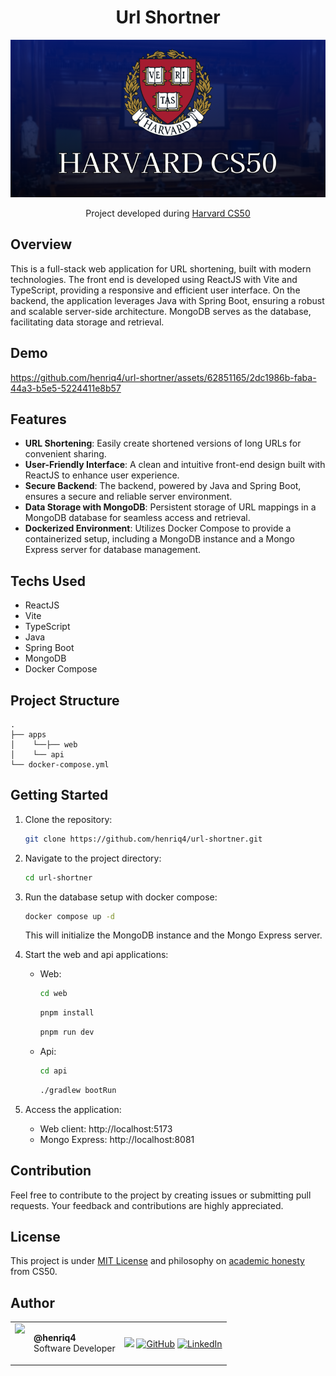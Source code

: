 <h1 align="center">Url Shortner</h1>

<p align="center">
  <img src="./assets/cs50-harvard-banner.png" />
</p>

<p align="center">
Project developed during <a href="https://cs50.harvard.edu/x/2023/">Harvard CS50</a>
</p>

## Overview

This is a full-stack web application for URL shortening, built with modern technologies. The front end is developed using ReactJS with Vite and TypeScript, providing a responsive and efficient user interface. On the backend, the application leverages Java with Spring Boot, ensuring a robust and scalable server-side architecture. MongoDB serves as the database, facilitating data storage and retrieval.

## Demo


https://github.com/henriq4/url-shortner/assets/62851165/2dc1986b-faba-44a3-b5e5-5224411e8b57


## Features

- **URL Shortening**: Easily create shortened versions of long URLs for convenient sharing.
- **User-Friendly Interface**: A clean and intuitive front-end design built with ReactJS to enhance user experience.
- **Secure Backend**: The backend, powered by Java and Spring Boot, ensures a secure and reliable server environment.
- **Data Storage with MongoDB**: Persistent storage of URL mappings in a MongoDB database for seamless access and retrieval.
- **Dockerized Environment**: Utilizes Docker Compose to provide a containerized setup, including a MongoDB instance and a Mongo Express server for database management.

## Techs Used

- ReactJS
- Vite
- TypeScript
- Java
- Spring Boot
- MongoDB
- Docker Compose

## Project Structure

```
.
├── apps
│    └──├── web
│    └── api
└── docker-compose.yml
```

## Getting Started

1. Clone the repository:

   ```bash
   git clone https://github.com/henriq4/url-shortner.git
   ```

2. Navigate to the project directory:

   ```bash
   cd url-shortner
   ```

3. Run the database setup with docker compose:

   ```bash
   docker compose up -d
   ```

   This will initialize the MongoDB instance and the Mongo Express server.

4. Start the web and api applications:

   - Web:

     ```bash
     cd web
     ```

     ```bash
     pnpm install
     ```

     ```bash
     pnpm run dev
     ```

   - Api:

     ```bash
     cd api
     ```

     ```bash
     ./gradlew bootRun
     ```

5. Access the application:

   - Web client: http://localhost:5173
   - Mongo Express: http://localhost:8081

## Contribution

Feel free to contribute to the project by creating issues or submitting pull requests. Your feedback and contributions are highly appreciated.

## License

This project is under [MIT License](./LICENSE) and philosophy on [academic honesty](https://cs50.harvard.edu/x/2023/honesty/) from CS50.

## Author

<table>
  <tr>
    <td valign="top">
      <img src="https://github.com/henriq4.png?size=120" width=120>
    </td>
    <td valign="center">
      <p><b>@henriq4</b><br>Software Developer</p>
    </td>
    <td valign="center">
      <a href="https://henriquegc.com" target="_blank"><img src="https://img.shields.io/badge/henriquegc.com-black?&style=for-the-badge"></a>
      <a href="https://www.github.com/henriq4" target="_blank"><img src="https://img.shields.io/badge/GitHub-%23333333.svg?&style=for-the-badge&logo=github&logoColor=white" alt="GitHub"></a>
      <a href="https://www.linkedin.com/in/henriq4" target="_blank"><img src="https://img.shields.io/badge/-LinkedIn-%230077B5?style=for-the-badge&logo=linkedin&logoColor=white" target="_blank" alt="LinkedIn"></a> 
    </td>
  </tr>
  </table>
